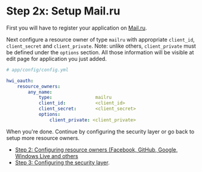 Step 2x: Setup Mail.ru
=================================
First you will have to register your application on [Mail.ru](http://api.mail.ru/sites/my/add/).

Next configure a resource owner of type `mailru` with appropriate
`client_id`, `client_secret` and `client_private`. Note: unlike others, `client_private`
must be defined under the `options` section. All those information will be visible at
edit page for application you just added.

```yaml
# app/config/config.yml

hwi_oauth:
    resource_owners:
        any_name:
            type:                mailru
            client_id:           <client_id>
            client_secret:       <client_secret>
            options:
                client_private: <client_private>
```

When you're done. Continue by configuring the security layer or go back to
setup more resource owners.

- [Step 2: Configuring resource owners (Facebook, GitHub, Google, Windows Live and others](../2-configuring_resource_owners.md)
- [Step 3: Configuring the security layer](../3-configuring_the_security_layer.md).
